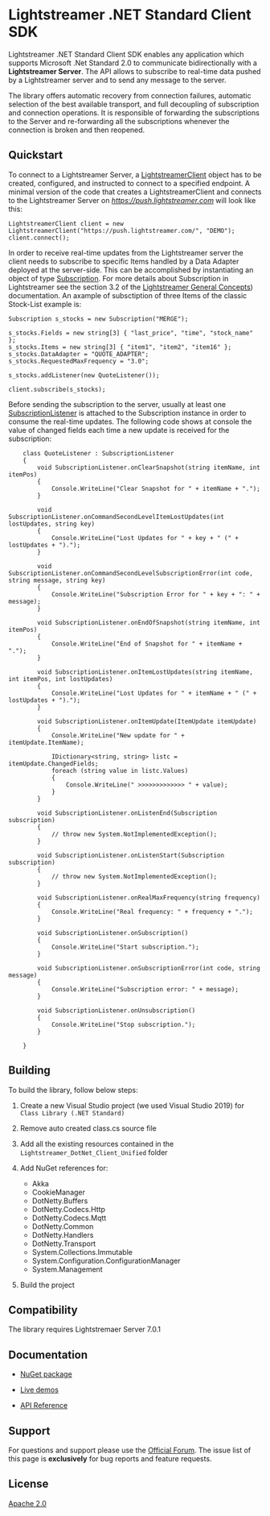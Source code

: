 # Lightstreamer .NET Standard Client SDK 

Lightstreamer .NET Standard Client SDK enables any application which supports Microsoft .Net Standard 2.0 to communicate bidirectionally with a **Lightstreamer Server**.
The API allows to subscribe to real-time data pushed by a Lightstreamer server and to send any message to the server.

The library offers automatic recovery from connection failures, automatic selection of the best available transport, and full decoupling of subscription and connection operations.
It is responsible of forwarding the subscriptions to the Server and re-forwarding all the subscriptions whenever the connection is broken and then reopened.

## Quickstart

To connect to a Lightstreamer Server, a [LightstreamerClient](https://lightstreamer.com/api/ls-dotnetstandard-client/latest/api/com.lightstreamer.client.LightstreamerClient.html) object has to be created, configured, and instructed to connect to a specified endpoint.
A minimal version of the code that creates a LightstreamerClient and connects to the Lightstreamer Server on *https://push.lightstreamer.com* will look like this:

```
LightstreamerClient client = new LightstreamerClient("https://push.lightstreamer.com/", "DEMO");
client.connect();
```

In order to receive real-time updates from the Lightstreamer server the client needs to subscribe to specific Items handled by a Data Adapter deployed at the server-side.
This can be accomplished by instantiating an object of type [Subscription](https://lightstreamer.com/api/ls-dotnetstandard-client/latest/api/com.lightstreamer.client.Subscription.html).
For more details about Subscription in Lightstreamer see the section 3.2 of the [Lightstreamer General Concepts](https://www.lightstreamer.com/docs/base/General%20Concepts.pdf)) documentation.
An axample of subsctiption of three Items of the classic Stock-List example is:

```
Subscription s_stocks = new Subscription("MERGE");

s_stocks.Fields = new string[3] { "last_price", "time", "stock_name" };
s_stocks.Items = new string[3] { "item1", "item2", "item16" };
s_stocks.DataAdapter = "QUOTE_ADAPTER";
s_stocks.RequestedMaxFrequency = "3.0";

s_stocks.addListener(new QuoteListener());
            
client.subscribe(s_stocks);
```

Before sending the subscription to the server, usually at least one [SubscriptionListener](https://lightstreamer.com/api/ls-dotnetstandard-client/latest/api/com.lightstreamer.client.SubscriptionListener.html) is attached to the Subscription instance in order to consume the real-time updates.
The following code shows at console the value of changed fields each time a new update is received for the subscription:

```
    class QuoteListener : SubscriptionListener
    {
        void SubscriptionListener.onClearSnapshot(string itemName, int itemPos)
        {
            Console.WriteLine("Clear Snapshot for " + itemName + ".");
        }

        void SubscriptionListener.onCommandSecondLevelItemLostUpdates(int lostUpdates, string key)
        {
            Console.WriteLine("Lost Updates for " + key + " (" + lostUpdates + ").");
        }

        void SubscriptionListener.onCommandSecondLevelSubscriptionError(int code, string message, string key)
        {
            Console.WriteLine("Subscription Error for " + key + ": " + message);
        }

        void SubscriptionListener.onEndOfSnapshot(string itemName, int itemPos)
        {
            Console.WriteLine("End of Snapshot for " + itemName + ".");
        }

        void SubscriptionListener.onItemLostUpdates(string itemName, int itemPos, int lostUpdates)
        {
            Console.WriteLine("Lost Updates for " + itemName + " (" + lostUpdates + ").");
        }

        void SubscriptionListener.onItemUpdate(ItemUpdate itemUpdate)
        {
            Console.WriteLine("New update for " + itemUpdate.ItemName);

            IDictionary<string, string> listc = itemUpdate.ChangedFields;
            foreach (string value in listc.Values)
            {
                Console.WriteLine(" >>>>>>>>>>>>> " + value);
            }
        }

        void SubscriptionListener.onListenEnd(Subscription subscription)
        {
            // throw new System.NotImplementedException();
        }

        void SubscriptionListener.onListenStart(Subscription subscription)
        {
            // throw new System.NotImplementedException();
        }

        void SubscriptionListener.onRealMaxFrequency(string frequency)
        {
            Console.WriteLine("Real frequency: " + frequency + ".");
        }

        void SubscriptionListener.onSubscription()
        {
            Console.WriteLine("Start subscription.");
        }

        void SubscriptionListener.onSubscriptionError(int code, string message)
        {
            Console.WriteLine("Subscription error: " + message);
        }

        void SubscriptionListener.onUnsubscription()
        {
            Console.WriteLine("Stop subscription.");
        }

    }
```

## Building ##

To build the library, follow below steps:

1. Create a new Visual Studio project (we used Visual Studio 2019) for `Class Library (.NET Standard)`
2. Remove auto created class.cs source file
3. Add all the existing resources contained in the `Lightstreamer_DotNet_Client_Unified` folder
4. Add NuGet references for:
	- Akka
	- CookieManager
	- DotNetty.Buffers
	- DotNetty.Codecs.Http
	- DotNetty.Codecs.Mqtt
	- DotNetty.Common
	- DotNetty.Handlers
	- DotNetty.Transport
	- System.Collections.Immutable
	- System.Configuration.ConfigurationManager
	- System.Management

5. Build the project

## Compatibility ##

The library requires Lightstremaer Server 7.0.1 

## Documentation

- [NuGet package](https://www.nuget.org/packages/Lightstreamer.DotNetStandard.Client/)

- [Live demos](https://demos.lightstreamer.com/?p=lightstreamer&t=client&sclientmicrosoft=dotnet&sclientmicrosoft=xamarin)

- [API Reference](https://www.lightstreamer.com/api/ls-dotnetstandard-client/latest/)

## Support

For questions and support please use the [Official Forum](https://forums.lightstreamer.com/). The issue list of this page is **exclusively** for bug reports and feature requests.

## License

[Apache 2.0](https://opensource.org/licenses/Apache-2.0)

